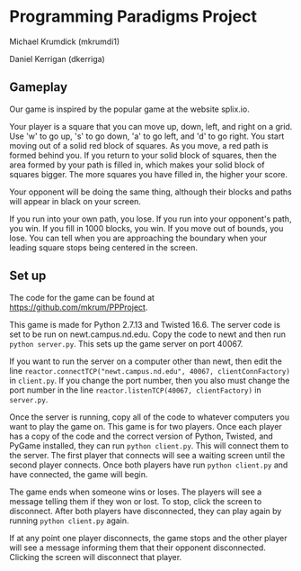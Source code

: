 # Programming Paradigms Project

Michael Krumdick (mkrumdi1)

Daniel Kerrigan (dkerriga)

## Gameplay

Our game is inspired by the popular game at the website splix.io.

Your player is a square that you can move up, down, left, and right on a grid. Use 'w' to go up, 's' to go down, 'a' to go left, and 'd' to go right. You start moving out of a solid red block of squares. As you move, a red path is formed behind you. If you return to your solid block of squares, then the area formed by your path is filled in, which makes your solid block of squares bigger. The more squares you have filled in, the higher your score.

Your opponent will be doing the same thing, although their blocks and paths will appear in black on your screen.

If you run into your own path, you lose. If you run into your opponent's path, you win. If you fill in 1000 blocks, you win. If you move out of bounds, you lose. You can tell when you are approaching the boundary when your leading square stops being centered in the screen.

## Set up

The code for the game can be found at https://github.com/mkrum/PPProject.

This game is made for Python 2.7.13 and Twisted 16.6. The server code is set to be run on newt.campus.nd.edu. Copy the code to newt and then run `python server.py`. This sets up the game server on port 40067.

If you want to run the server on a computer other than newt, then edit the line `reactor.connectTCP("newt.campus.nd.edu", 40067, clientConnFactory)` in `client.py`. If you change the port number, then you also must change the port number in the line `reactor.listenTCP(40067, clientFactory)` in `server.py`.

Once the server is running, copy all of the code to whatever computers you want to play the game on. This game is for two players. Once each player has a copy of the code and the correct version of Python, Twisted, and PyGame installed, they can run `python client.py`. This will connect them to the server. The first player that connects will see a waiting screen until the second player connects. Once both players have run `python client.py` and have connected, the game will begin.

The game ends when someone wins or loses. The players will see a message telling them if they won or lost. To stop, click the screen to disconnect. After both players have disconnected, they can play again by running `python client.py` again.

If at any point one player disconnects, the game stops and the other player will see a message informing them that their opponent disconnected. Clicking the screen will disconnect that player.
